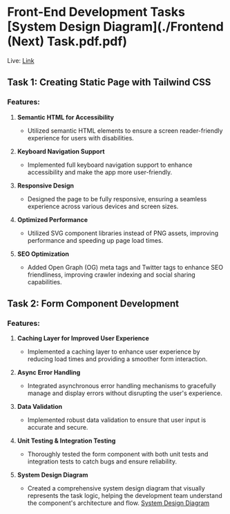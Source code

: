 # Front-End Development Tasks [System Design Diagram](./Frontend (Next) Task.pdf.pdf)   

 Live: [Link](https://mazady-task-livid.vercel.app)

## Task 1: Creating Static Page with Tailwind CSS

### Features:

1. **Semantic HTML for Accessibility**

   - Utilized semantic HTML elements to ensure a screen reader-friendly experience for users with disabilities.

2. **Keyboard Navigation Support**

   - Implemented full keyboard navigation support to enhance accessibility and make the app more user-friendly.

3. **Responsive Design**

   - Designed the page to be fully responsive, ensuring a seamless experience across various devices and screen sizes.

4. **Optimized Performance**

   - Utilized SVG component libraries instead of PNG assets, improving performance and speeding up page load times.

5. **SEO Optimization**
   - Added Open Graph (OG) meta tags and Twitter tags to enhance SEO friendliness, improving crawler indexing and social
     sharing capabilities.

## Task 2: Form Component Development

### Features:

1. **Caching Layer for Improved User Experience**

   - Implemented a caching layer to enhance user experience by reducing load times and providing a smoother form
     interaction.

2. **Async Error Handling**

   - Integrated asynchronous error handling mechanisms to gracefully manage and display errors without disrupting the
     user's experience.

3. **Data Validation**

   - Implemented robust data validation to ensure that user input is accurate and secure.

4. **Unit Testing & Integration Testing**

   - Thoroughly tested the form component with both unit tests and integration tests to catch bugs and ensure
     reliability.

5. **System Design Diagram**
   - Created a comprehensive system design diagram that visually represents the task logic, helping the development team
     understand the component's architecture and flow. [System Design Diagram](./system-design/Mazady-SD.md)

